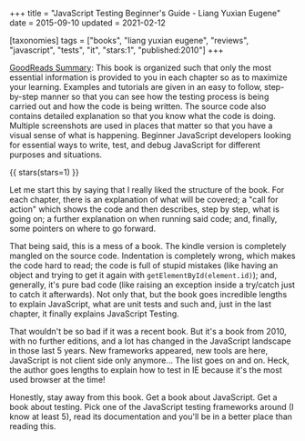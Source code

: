 +++
title = "JavaScript Testing Beginner's Guide - Liang Yuxian Eugene"
date = 2015-09-10
updated = 2021-02-12

[taxonomies]
tags = ["books", "liang yuxian eugene", "reviews", "javascript", "tests",
"it", "stars:1", "published:2010"]
+++

[GoodReads Summary](https://www.goodreads.com/book/show/9272372-javascript-testing-beginner-s-guide):
This book is organized such that only the most essential information is
provided to you in each chapter so as to maximize your learning. Examples and
tutorials are given in an easy to follow, step-by-step manner so that you can
see how the testing process is being carried out and how the code is being
written. The source code also contains detailed explanation so that you know
what the code is doing. Multiple screenshots are used in places that matter so
that you have a visual sense of what is happening. Beginner JavaScript
developers looking for essential ways to write, test, and debug JavaScript for
different purposes and situations.

<!-- more -->

{{ stars(stars=1) }}

Let me start this by saying that I really liked the structure of the book. For
each chapter, there is an explanation of what will be covered; a "call for
action" which shows the code and then describes, step by step, what is going
on; a further explanation on when running said code; and, finally, some
pointers on where to go forward.

That being said, this is a mess of a book. The kindle version is completely
mangled on the source code. Indentation is completely wrong, which makes the
code hard to read; the code is full of stupid mistakes (like having an object
and trying to get it again with `getElementById(element.id)`); and, generally,
it's pure bad code (like raising an exception inside a try/catch just to catch
it afterwards). Not only that, but the book goes incredible lengths to explain
JavaScript, what are unit tests and such and, just in the last chapter, it
finally explains JavaScript Testing.

That wouldn't be so bad if it was a recent book. But it's a book from 2010,
with no further editions, and a lot has changed in the JavaScript landscape in
those last 5 years. New frameworks appeared, new tools are here, JavaScript is
not client side only anymore... The list goes on and on. Heck, the author goes
lengths to explain how to test in IE because it's the most used browser at the
time!

Honestly, stay away from this book. Get a book about JavaScript. Get a book
about testing. Pick one of the JavaScript testing frameworks around (I know at
least 5), read its documentation and you'll be in a better place than reading
this.
